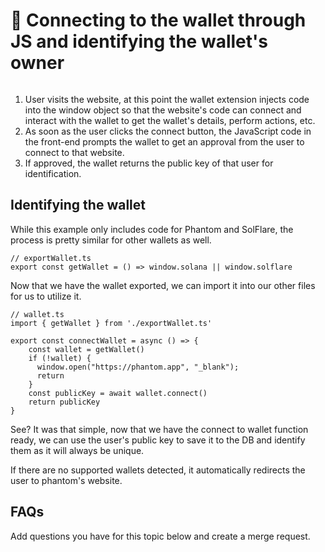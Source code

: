 # 🔌 Connecting to the wallet through JS and identifying the wallet's owner

<image>

1. User visits the website, at this point the wallet extension injects code into the window object so that the website's code can connect and interact with the wallet to get the wallet's details, perform actions, etc.
2. As soon as the user clicks the connect button, the JavaScript code in the front-end prompts the wallet to get an approval from the user to connect to that website.
3. If approved, the wallet returns the public key of that user for identification.

## Identifying the wallet

While this example only includes code for Phantom and SolFlare, the process is pretty similar for other wallets as well.

```
// exportWallet.ts
export const getWallet = () => window.solana || window.solflare
```

Now that we have the wallet exported, we can import it into our other files for us to utilize it.

```
// wallet.ts
import { getWallet } from './exportWallet.ts'

export const connectWallet = async () => {
    const wallet = getWallet()
    if (!wallet) {
      window.open("https://phantom.app", "_blank"); 
      return
    }
    const publicKey = await wallet.connect()
    return publicKey
}
```

See? It was that simple, now that we have the connect to wallet function ready, we can use the user's public key to save it to the DB and identify them as it will always be unique.

If there are no supported wallets detected, it automatically redirects the user to phantom's website.

## FAQs

Add questions you have for this topic below and create a merge request.
